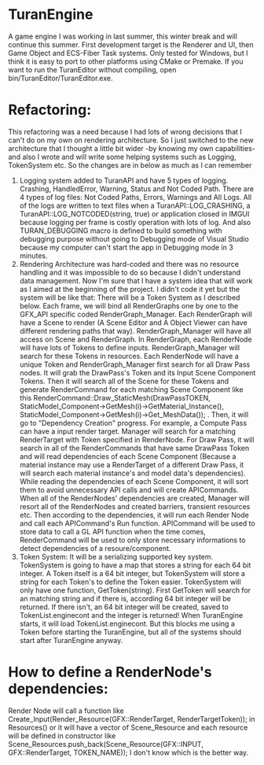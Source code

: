 # TuranEngine
A game engine I was working in last summer, this winter break and will continue this summer. First development target is the Renderer and UI, then Game Object and ECS-Fiber Task systems. Only tested for Windows, but I think it is easy to port to other platforms using CMake or Premake. If you want to run the TuranEditor without compiling, open bin/TuranEditor/TuranEditor.exe.

# Refactoring:
This refactoring was a need because I had lots of wrong decisions that I can't do on my own on rendering architecture. So I just switched to the new architecture that I thought a little bit wider -by knowing my own capabilities- and also I wrote and will write some helping systems such as Logging, TokenSystem etc. So the changes are in below as much as I can remember

1) Logging system added to TuranAPI and have 5 types of logging. Crashing, HandledError, Warning, Status and Not Coded Path. There are 4 types of log files: Not Coded Paths, Errors, Warnings and All Logs. All of the logs are written to text files when a TuranAPI::LOG_CRASHING, a TuranAPI::LOG_NOTCODED(string, true) or application closed in IMGUI because logging per frame is costly operation with lots of log. And also TURAN_DEBUGGING macro is defined to build something with debugging purpose without going to Debugging mode of Visual Studio because my computer can't start the app in Debugging mode in 3 minutes.
2) Rendering Architecture was hard-coded and there was no resource handling and it was impossible to do so because I didn't understand data management. Now I'm sure that I have a system idea that will work as I aimed at the beginning of the project. I didn't code it yet but the system will be like that: There will be a Token System as I described below. Each frame, we will bind all RenderGraphs one by one to the GFX_API specific coded RenderGraph_Manager. Each RenderGraph will have  a Scene to render (A Scene Editor and A Object Viewer can have different rendering paths that way). RenderGraph_Manager will have all access on Scene and RenderGraph. In RenderGraph, each RenderNode will have lots of Tokens to define inputs. RenderGraph_Manager will search for these Tokens in resources. Each RenderNode will have a unique Token and RenderGraph_Manager first search for all Draw Pass nodes. It will grab the DrawPass's Token and its Input Scene Component Tokens. Then it will search all of the Scene for these Tokens and generate RenderCommand for each matching Scene Component like this RenderCommand::Draw_StaticMesh(DrawPassTOKEN, StaticModel_Component->GetMesh(i)->GetMaterial_Instance(), StaticModel_Component->GetMesh(i)->Get_MeshData()); . Then, it will go to "Dependency Creation" progress. For example, a Compute Pass can have a input render target. Manager will search for a matching RenderTarget with Token specified in RenderNode. For Draw Pass, it will search in all of the RenderCommands that have same DrawPass Token and will read dependencies of each Scene Component (Because a material instance may use a RenderTarget of a different Draw Pass, it will search each material instance's and model data's dependencies). While reading the dependencies of each Scene Component, it will sort them to avoid unnecessary API calls and will create APICommands. When all of the RenderNodes' dependencies are created, Manager will resort all of the RenderNodes and created barriers, transient resources etc. Then according to the dependencies, it will run each Render Node and call each APICommand's Run function. APICommand will be used to store data to call a GL API function when the time comes, RenderCommand will be used to only store necessary informations to detect dependencies of a resoure/component.
3) Token System: It will be a serializing supported key system. TokenSystem is going to have a map that stores a string for each 64 bit integer. A Token itself is a 64 bit integer, but TokenSystem will store a string for each Token's to define the Token easier. TokenSystem will only have one function, GetToken(string). First GetToken will search for an matching string and if there is, according 64 bit integer will be returned. If there isn't, an 64 bit integer will be created, saved to TokenList.enginecont and the integer is returned! When TuranEngine starts, it will load TokenList.enginecont. But this blocks me using a Token before starting the TuranEngine, but all of the systems should start after TuranEngine anyway.

# How to define a RenderNode's dependencies: 
Render Node will call a function like Create_Input(Render_Resource(GFX::RenderTarget, RenderTargetToken)); in Resources() or it will have a vector of Scene_Resource and each resource will be defined in constructor like Scene_Resources.push_back(Scene_Resource(GFX::INPUT, GFX::RenderTarget, TOKEN_NAME)); I don't know which is the better way.